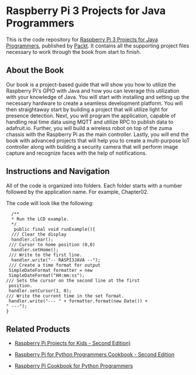 # Raspberry Pi 3 Projects for Java Programmers
This is the code repository for [Raspberry Pi 3 Projects for Java Programmers](https://www.packtpub.com/hardware-and-creative/raspberry-pi-3-projects-java-programmers?utm_source=repository&utm_medium=github&utm_campaign=repository&utm_term=9781786462121), published by [Packt](https://www.packtpub.com/?utm_source=github). It contains all the supporting project files necessary to work through the book from start to finish.
## About the Book
Our book is a project-based guide that will show you how to utilize the Raspberry Pi's GPIO with Java and how you can leverage this utilization with your knowledge of Java. You will start with installing and setting up the necessary hardware to create a seamless development platform. You will then straightaway start by building a project that will utilize light for presence detection. Next, you will program the application, capable of handling real time data using MQTT and utilize RPC to publish data to adafruit.io. Further, you will build a wireless robot on top of the zuma chassis with the Raspberry Pi as the main controller. Lastly, you will end the book with advanced projects that will help you to create a multi-purpose IoT controller along with building a security camera that will perform image capture and recognize faces with the help of notifications.


## Instructions and Navigation
All of the code is organized into folders. Each folder starts with a number followed by the application name. For example, Chapter02.

The code will look like the following:

  ```
    /**
    * Run the LCD example.
    */
     public final void runExample(){
    /// Clear the display
    handler.clear();
   /// Cursor to home position (0,0)
    handler.setHome();
   /// Write to the first line.
    handler.write("-- RASPI3JAVA --");
   /// Create a time format for output
   SimpleDateFormat formatter = new
   SimpleDateFormat("HH:mm:ss");
  /// Sets the cursor on the second line at the first
   position.
   handler.setCursor(1, 0);
  /// Write the current time in the set format.
   handler.write("--- " + formatter.format(new Date()) +
  " ---");
  }
```

## Related Products
* [Raspberry Pi Projects for Kids - Second Edition)](https://www.packtpub.com/hardware-and-creative/raspberry-pi-projects-kids-second-edition?utm_source=repository&utm_medium=github&utm_campaign=repository&utm_term=9781785281525)

* [Raspberry Pi for Python Programmers Cookbook - Second Edition](https://www.packtpub.com/hardware-and-creative/raspberry-pi-python-programmers-cookbook-second-edition?utm_source=repository&utm_medium=github&utm_campaign=repository&utm_term=9781785288326)

* [Raspberry Pi Cookbook for Python Programmers](https://www.packtpub.com/hardware-and-creative/raspberry-pi-cookbook-python-programmers?utm_source=repository&utm_medium=github&utm_campaign=repository&utm_term=9781849696623)

